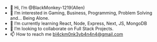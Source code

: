 - 👋 Hi, I’m @BlackMonkey-1219(Allen)
- 👀 I’m interested in Gaming, Business, Programming, Problem Solving and... Being Alone.
- 🌱 I’m currently learning React, Node, Express, Next, JS, MongoDB
- 💞️ I’m looking to collaborate on Full Stack Projects.
- 📫 How to reach me bl4ckm0nk3yb4n4n4@gmail.com

<!---
BlackMonkey-1219/BlackMonkey-1219 is a ✨ special ✨ repository because its `README.md` (this file) appears on your GitHub profile.
You can click the Preview link to take a look at your changes.
--->
